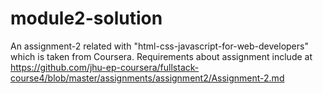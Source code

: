 # module2-solution
An assignment-2 related with "html-css-javascript-for-web-developers" which is taken from Coursera.
Requirements about assignment include at https://github.com/jhu-ep-coursera/fullstack-course4/blob/master/assignments/assignment2/Assignment-2.md
